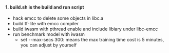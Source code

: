 #### 1. build.sh is the build and run script
- hack emcc to delete some objects in libc.a
- build tf-lite with emcc compiler
- build iwasm with pthread enable and include libiary under libc-emcc
- run benchmark model with iwasm
     - set --max-secs 300: means the max training time cost is 5 minutes, you can adjust by yourself